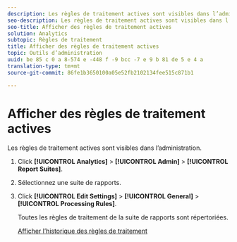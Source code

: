 ```yaml
---
description: Les règles de traitement actives sont visibles dans l’administration.
seo-description: Les règles de traitement actives sont visibles dans l’administration.
seo-title: Afficher des règles de traitement actives
solution: Analytics
subtopic: Règles de traitement
title: Afficher des règles de traitement actives
topic: Outils d’administration
uuid: be 85 c 0 a 8-574 e -448 f -9 bcc -7 e 9 b 81 de 5 e 4 a
translation-type: tm+mt
source-git-commit: 86fe1b3650100a05e52fb2102134fee515c871b1

---
```



# Afficher des règles de traitement actives

Les règles de traitement actives sont visibles dans l’administration.

1. Click **[!UICONTROL Analytics]** &gt; **[!UICONTROL Admin]** &gt; **[!UICONTROL Report Suites]**.
1. Sélectionnez une suite de rapports.
1. Click **[!UICONTROL Edit Settings]** &gt; **[!UICONTROL General]** &gt; **[!UICONTROL Processing Rules]**.

   Toutes les règles de traitement de la suite de rapports sont répertoriées.

   [Afficher l’historique des règles de traitement](../../../../admin/admin/c-processing-rules/c-processing-rules-configuration/t-processing-rule-view-history.md#task_0024B490E86C4B9C80F58779C05CE563)
